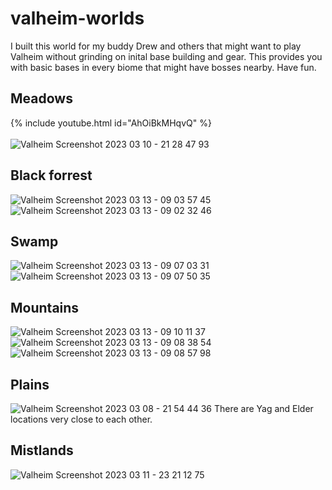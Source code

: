 # valheim-worlds

I built this world for my buddy Drew and others that might want to play Valheim without grinding on inital base building and gear. This provides you with basic bases in every biome that might have bosses nearby. Have fun.  



## Meadows

<!-- [<img src="https://i.imgur.com/8mYKHiC.jpg" width="100%">](https://www.youtube.com/watch?v=AhOiBkMHqvQ "Valheim base series part 1: The cottage") -->

{% include youtube.html id="AhOiBkMHqvQ" %}  
<br>
![Valheim Screenshot 2023 03 10 - 21 28 47 93](https://user-images.githubusercontent.com/5855609/224564340-ea78fa24-99ee-48c1-8a16-fe8a6c68ead2.png)


## Black forrest

![Valheim Screenshot 2023 03 13 - 09 03 57 45](https://user-images.githubusercontent.com/5855609/224860875-399948f7-f866-4cde-9c83-20de73986b67.png)
![Valheim Screenshot 2023 03 13 - 09 02 32 46](https://user-images.githubusercontent.com/5855609/224860752-782b9f58-985c-4e29-acf9-18c985ec8bbb.png)


## Swamp
![Valheim Screenshot 2023 03 13 - 09 07 03 31](https://user-images.githubusercontent.com/5855609/224860976-08cdc887-0770-42c4-bfec-1c8e39cc8872.png)
![Valheim Screenshot 2023 03 13 - 09 07 50 35](https://user-images.githubusercontent.com/5855609/224860995-6ee0fd63-ae90-4b11-a51b-036e3369d011.png)

## Mountains
![Valheim Screenshot 2023 03 13 - 09 10 11 37](https://user-images.githubusercontent.com/5855609/224861177-56d1d843-51e1-4778-ba13-fc5e11a8c2ff.png)
![Valheim Screenshot 2023 03 13 - 09 08 38 54](https://user-images.githubusercontent.com/5855609/224861377-d4cada9f-3269-4101-a9b3-1d7d66533035.png)
![Valheim Screenshot 2023 03 13 - 09 08 57 98](https://user-images.githubusercontent.com/5855609/224861398-ea79bcad-0efb-422d-b40f-ec93c66dd30a.png)

## Plains
![Valheim Screenshot 2023 03 08 - 21 54 44 36](https://user-images.githubusercontent.com/5855609/224564417-ccd33a77-645a-49c9-9053-5b2f1523df11.png)
There are Yag and Elder locations very close to each other.

## Mistlands
![Valheim Screenshot 2023 03 11 - 23 21 12 75](https://user-images.githubusercontent.com/5855609/224564457-fc7040e7-36d5-46a9-b0b0-e78f14991abc.png)
